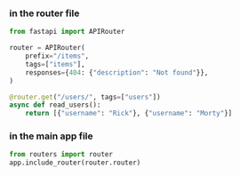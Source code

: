 ### in the router file 
```python
from fastapi import APIRouter

router = APIRouter(
	prefix="/items",
	tags=["items"],
	responses={404: {"description": "Not found"}},
)

@router.get("/users/", tags=["users"])
async def read_users():
	return [{"username": "Rick"}, {"username": "Morty"}]
```

### in the main app file 
```python
from routers import router
app.include_router(router.router)
```